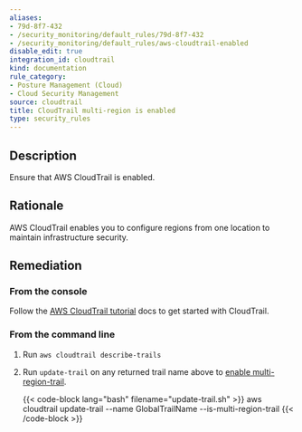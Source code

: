 ```yaml
---
aliases:
- 79d-8f7-432
- /security_monitoring/default_rules/79d-8f7-432
- /security_monitoring/default_rules/aws-cloudtrail-enabled
disable_edit: true
integration_id: cloudtrail
kind: documentation
rule_category:
- Posture Management (Cloud)
- Cloud Security Management
source: cloudtrail
title: CloudTrail multi-region is enabled
type: security_rules
---
```


## Description

Ensure that AWS CloudTrail is enabled.

## Rationale

AWS CloudTrail enables you to configure regions from one location to maintain infrastructure security.

## Remediation

### From the console

Follow the [AWS CloudTrail tutorial][1] docs to get started with CloudTrail.

### From the command line

1. Run `aws cloudtrail describe-trails`
2. Run `update-trail` on any returned trail name above to [enable multi-region-trail][2].

    {{< code-block lang="bash" filename="update-trail.sh" >}}
    aws cloudtrail update-trail
        --name GlobalTrailName
        --is-multi-region-trail
    {{< /code-block >}}

[1]: https://docs.aws.amazon.com/awscloudtrail/latest/userguide/cloudtrail-tutorial.html#tutorial-step2
[2]: https://docs.aws.amazon.com/awscloudtrail/latest/userguide/cloudtrail-create-and-update-a-trail-by-using-the-aws-cli-update-trail.html
